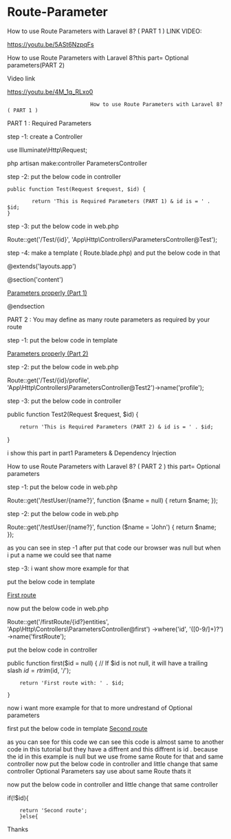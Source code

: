 # Route-Parameter
How to use Route Parameters with Laravel 8? ( PART 1 )
LINK VIDEO:

https://youtu.be/5ASt6NzpqFs

How to use Route Parameters with Laravel 8?this part= Optional parameters(PART 2)

Video link

https://youtu.be/4M_1q_RLxo0


   
                               How to use Route Parameters with Laravel 8? ( PART 1 )

PART 1 : Required Parameters

step -1: create a Controller

use Illuminate\Http\Request;

php artisan make:controller ParametersController


step -2: put the below code in controller

    public function Test(Request $request, $id) {
       
            return 'This is Required Parameters (PART 1) & id is = ' . $id;
    }


step -3: put the below code in web.php 

Route::get('/Test/{id}', 'App\Http\Controllers\ParametersController@Test');

step -4: make a template ( Route.blade.php) and put the below code in that

@extends('layouts.app')

@section('content')


<a href="/Test/23">
Parameters properly (Part 1)
</a>

@endsection  









PART 2 : You may define as many route parameters as required by your route


step -1: put the below code in template

<a href="{{ route('profile', ['id' => 1, 'photos' => 'yes']) }}">
Parameters properly (Part 2) 
</a> 


step -2: put the below code in web.php

Route::get('/Test/{id}/profile', 'App\Http\Controllers\ParametersController@Test2')->name('profile');

step -3: put the below code in controller

 public function Test2(Request $request, $id) {
       
        return 'This is Required Parameters (PART 2) & id is = ' . $id;
}


i show this part in part1
Parameters & Dependency Injection



How to use Route Parameters with Laravel 8? ( PART 2 )
									             this part= Optional parameters
												 
step -1: put the below code in web.php

Route::get('/testUser/{name?}', function ($name = null) {
    return $name;
});


step -2: put the below code in web.php

Route::get('/testUser/{name?}', function ($name = 'John') {
    return $name;
});	

as you can see in step -1 after put that code our browser was null
but when i put a name we could see that name




step -3: i want show more example for that

put the below code in template

<a href="{{ route('firstRoute', ['id' => '123/']) }}">
    First route
</a>


now put the below code in web.php

Route::get('/firstRoute/{id?}entities', 'App\Http\Controllers\ParametersController@first')
    ->where('id', '([0-9/]+)?')
    ->name('firstRoute');
	
	
	
put the below code in controller

public function first($id = null)
    {
        // If $id is not null, it will have a trailing slash
        $id = rtrim($id, '/');
        
		return 'First route with: ' . $id;
        
    }	
	
	
	
now i want more example for that to more undrestand of Optional parameters

first put the below code in template
<a href="{{ route('firstRoute') }}">
    Second route
</a>


as you can see for this code we can see this code is almost same to another code in this tutorial
but they have a diffrent and this diffrent is id . 
because the id in this example is null but we use frome same Route for that and same controller 
now put the below code in controller and little change that same controller 
Optional Parameters say use about same Route
thats it

now put the below code in controller and little change that same controller 

if(!$id){
        
        return 'Second route';
        }else{
		

Thanks

